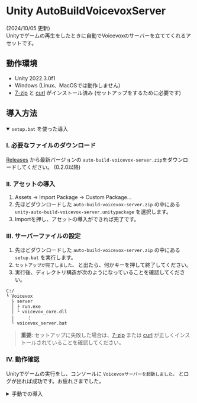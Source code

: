 # Unity AutoBuildVoicevoxServer

(2024/10/05 更新)  
Unityでゲームの再生をしたときに自動でVoicevoxのサーバーを立ててくれるアセットです。

## 動作環境

- Unity 2022.3.0f1
- Windows (Linux、MacOSでは動作しません)
- [7-zip](https://7-zip.opensource.jp/) と [curl](https://curl.se) がインストール済み (セットアップをするために必要です)

## 導入方法

<details open>
<summary><code>setup.bat</code> を使った導入</summary>

### Ⅰ. 必要なファイルのダウンロード

[Releases](https://github.com/suzuuuuu09/unity-auto-build-voicevox-server/releases/latest) から最新バージョンの `auto-build-voicevox-server.zip`をダウンロードしてください。 (0.2.0以降)

### Ⅱ. アセットの導入

1. Assets -> Import Package -> Custom Package...
2. 先ほどダウンロードした `auto-build-voicevox-server.zip` の中にある `unity-auto-build-voicevox-server.unitypackage` を選択します。
3. Importを押し、アセットの導入ができれば完了です。

### Ⅲ. サーバーファイルの設定

1. 先ほどダウンロードした `auto-build-voicevox-server.zip` の中にある `setup.bat` を実行します。
2. `セットアップが完了しました。` と出たら、何かキーを押して終了してください。
3. 実行後、ディレクトリ構造が次のようになっていることを確認してください。

```
C:/
└ Voicevox
  ├ server
  │ ├ run.exe
  │ └ voicevox_core.dll
  │     ︙
  └ voicevox_server.bat
```

> **重要:** セットアップに失敗した場合は、[7-zip](https://7-zip.opensource.jp/) または [curl](https://curl.se) が正しくインストールされていることを確認してください。

### Ⅳ. 動作確認

Unityでゲームの実行をし、コンソールに `Voicevoxサーバーを起動しました。` とログが出れば成功です。お疲れさまでした。

</details>

<details>
<summary>手動での導入</summary>

### Ⅰ. 必要なファイルのダウンロード

1. [Releases](https://github.com/suzuuuuu09/unity-auto-build-voicevox-server/releases) から最新バージョンの `auto-build-voicevox-server.zip`をダウンロードしてください。 (0.2.0以降)
2. [こちら](https://github.com/VOICEVOX/voicevox_engine/tags) からビルドアーカイブをダウンロードしてください。

### Ⅱ. アセットの導入

1. Assets -> Import Package -> Custom Package...
2. 先ほどダウンロードした `auto-build-voicevox-server.zip` の中にある `unity-auto-build-voicevox-server.unitypackage` を選択します。
3. Importを押し、アセットの導入ができれば完了です。

### Ⅲ. サーバーファイルの設定

1. 先ほどダウンロードしたVoicevoxのビルドアーカイブを解凍し、ディレクトリ名を `server` に変更します。
2. Cドライブ直下に `Voicevox` というディレクトリを作ります。
3. 先ほどダウンロードしたVoicevoxのビルドアーカイブと`voicevox_server.bat`を以下のように設置してください。

```
C:/
└ Voicevox
  ├ server
  │ ├ run.exe
  │ └ voicevox_core.dll
  │     ︙
  └ voicevox_server.bat
```

### Ⅳ. 動作確認

Unityでゲームの実行をし、コンソールに `Voicevoxサーバーを起動しました。` とログが出れば成功です。お疲れさまでした。
</details>
